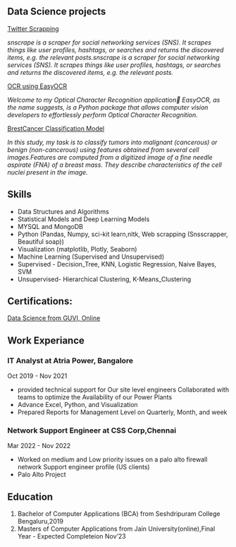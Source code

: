 ## Data Science projects 

<a href="https://github.com/Akashyap26/TwitterScrapping"> Twitter Scrapping<a> 
 
*snscrape is a scraper for social networking services (SNS). It scrapes things like user profiles, hashtags, or searches and returns the discovered items, e.g. the relevant posts.snscrape is a scraper for social networking services (SNS). It scrapes things like user profiles, hashtags, or searches and returns the discovered items, e.g. the relevant posts.*
  
<a href="https://github.com/Akashyap26/BizCardX_OCR"> OCR using EasyOCR<a> 

  *Welcome to my Optical Character Recognition application🤗 EasyOCR, as the name suggests, is a Python package that allows computer vision developers to effortlessly perform Optical Character Recognition.*
  
<a href="https://github.com/Akashyap26/BrestCancerDetection"> BrestCancer Classification Model<a> 
  
*In this study, my task is to classify tumors into malignant (cancerous) or benign (non-cancerous) using features obtained from several cell images.Features are computed from a digitized image of a fine needle aspirate (FNA) of a breast mass. They describe characteristics of the cell nuclei present in the image.*

## Skills
- Data Structures and Algorithms
- Statistical Models and Deep Learning Models
- MYSQL and MongoDB
- Python (Pandas, Numpy, sci-kit learn,nltk, Web scrapping (Snsscrapper, Beautiful soap))
- Visualization (matplotlib, Plotly, Seaborn)
- Machine Learning (Supervised and Unsupervised)
- Supervised - Decision_Tree, KNN, Logistic Regression, Naive Bayes, SVM
- Unsupervised- Hierarchical Clustering, K-Means_Clustering   

## Certifications:
<a href="www.guvi.in/verify-certificate?id=6Z083E3T1kl56f0uL0"> Data Science from GUVI, Online<a>

## Work Experiance
### IT Analyst at Atria Power, Bangalore
Oct 2019 - Nov 2021
- provided technical support for Our site level engineers Collaborated with teams to optimize the Availability of our Power Plants
- Advance Excel, Python, and Visualization
- Prepared Reports for Management Level on Quarterly, Month, and week

### Network Support Engineer at CSS Corp,Chennai 
Mar 2022 - Nov 2022
- Worked on medium and Low priority issues on a palo alto firewall network Support engineer profile (US clients)
- Palo Alto Project

## Education
1. Bachelor of Computer Applications (BCA) from Seshdripuram College Bengaluru,2019
2. Masters of Computer Applications from Jain University(online),Final Year - Expected Completeion Nov’23



